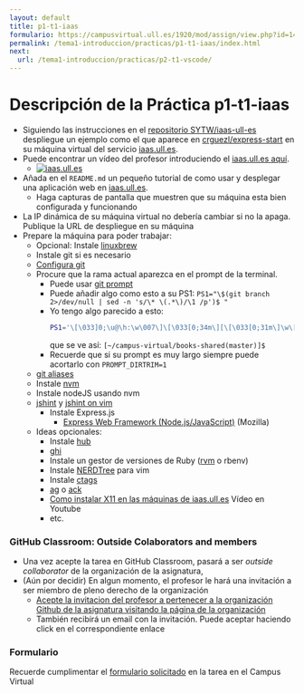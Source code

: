 ```yaml
---
layout: default
title: p1-t1-iaas
formulario: https://campusvirtual.ull.es/1920/mod/assign/view.php?id=14697
permalink: /tema1-introduccion/practicas/p1-t1-iaas/index.html
next:
  url: /tema1-introduccion/practicas/p2-t1-vscode/
---
```


# Descripción de la Práctica p1-t1-iaas

* Siguiendo las instrucciones en el  [repositorio SYTW/iaas-ull-es](https://github.com/SYTW/iaas-ull-es) despliegue un ejemplo como el que aparece en [crguezl/express-start](https://github.com/crguezl/express-start) en su máquina virtual del servicio [iaas.ull.es](https://iaas.ull.es).
* Puede encontrar un vídeo del profesor introduciendo el [iaas.ull.es aquí](https://youtu.be/qKHgbV0lYbA).
    - [![iaas.ull.es](http://i3.ytimg.com/vi/qKHgbV0lYbA/hqdefault.jpg)](https://youtu.be/qKHgbV0lYbA)
* Añada en el `README.md` un pequeño tutorial de como usar y desplegar una aplicación web en [iaas.ull.es](https://iaas.ull.es).
  - Haga capturas de pantalla que muestren que su máquina esta bien configurada y funcionando
* La IP dinámica de su máquina virtual no debería cambiar si no la apaga. Publique la URL de despliegue en su máquina
* Prepare la máquina para poder trabajar:
  - Opcional: Instale [linuxbrew](http://linuxbrew.sh/)
  - Instale git si es necesario
  - [Configura git](https://git-scm.com/book/es/v1/Empezando-Configurando-Git-por-primera-vez)
  - Procure que la rama actual aparezca en el prompt de la terminal. 
     - Puede usar [git prompt](https://github.com/git/git/blob/master/contrib/completion/git-prompt.sh)
     - Puede añadir algo como esto a su PS1: `PS1="\$(git branch 2>/dev/null | sed -n 's/\* \(.*\)/\1 /p')$ "`
     - Yo tengo algo parecido a esto: 
       ```bash
       PS1='\[\033]0;\u@\h:\w\007\]\[\033[0;34m\][\[\033[0;31m\]\w\[\033[0;32m\]($(git branch 2>/dev/null | sed -n "s/\* \(.*\)/\1/p"))\[\033[0;34m\]]$'
        ``` 
        que se ve así: `[~/campus-virtual/books-shared(master)]$`
     - Recuerde que si su prompt es muy largo siempre puede acortarlo con `PROMPT_DIRTRIM=1`
  - [git aliases](https://git-scm.com/book/tr/v2/Git-Basics-Git-Aliases)
   - Instale [nvm](https://github.com/creationix/nvm)
  - Instale nodeJS usando nvm
  - [jshint](http://jshint.com/install/) y [jshint on vim](https://coderwall.com/p/zfhquw/jshint-in-vim)
    - Instale Express.js
      - [Express Web Framework (Node.js/JavaScript)](https://developer.mozilla.org/en-US/docs/Learn/Server-side/Express_Nodejs) (Mozilla)
  - Ideas opcionales:
    - Instale [hub](https://github.com/github/hub)
    - [ghi](https://github.com/stephencelis/ghi)
    - Instale un gestor de versiones de Ruby ([rvm](https://github.com/rvm/ubuntu_rvm) o rbenv)
    - Instale [NERDTree](https://github.com/scrooloose/nerdtree) para vim
    - Instale [ctags](https://courses.cs.washington.edu/courses/cse451/10au/tutorials/tutorial_ctags.html)
    - [ag](http://conqueringthecommandline.com/book/ack_ag) o [ack](http://conqueringthecommandline.com/book/ack_ag)
    - [Como instalar X11 en las máquinas de iaas.ull.es](https://youtu.be/m2y0gq35Ujc) Vídeo en Youtube
    - etc. 

### GitHub Classroom: Outside Colaborators and members

* Una vez acepte la tarea en GitHub Classroom, pasará a ser *outside collaborator* de la organización de la asignatura,
* (Aún por decidir) En algun momento, el profesor le hará una invitación a ser miembro de pleno derecho de la organización
    - [Acepte la invitacion del profesor a pertenecer a la organización Github de la asignatura visitando la página de la organización]({{site.organization.url}})
    - También recibirá un email con la invitación. Puede aceptar haciendo click en el correspondiente enlace

### Formulario

Recuerde cumplimentar el [formulario solicitado]({{page.formulario}}) en la tarea en el Campus Virtual